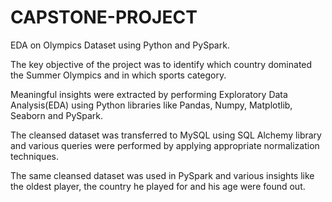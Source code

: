 # CAPSTONE-PROJECT
EDA on Olympics Dataset using Python and PySpark.

The key objective of the project was to identify which country dominated the Summer Olympics and in which sports category. 

Meaningful insights were extracted by performing Exploratory Data Analysis(EDA) using Python libraries like Pandas, Numpy, Matplotlib, Seaborn and PySpark.

The cleansed dataset was transferred to MySQL using SQL Alchemy library and various queries were performed by applying appropriate normalization techniques.

The same cleansed dataset was used in PySpark and various insights like the oldest player,  the country he played for and his age were found out.
